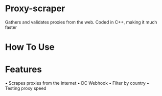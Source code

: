 # Proxy-scraper
Gathers and validates proxies from the web.
Coded in C++, making it much faster
# How To Use

# Features
• Scrapes proxies from the internet
• DC Webhook
• Filter by country
• Testing proxy speed
